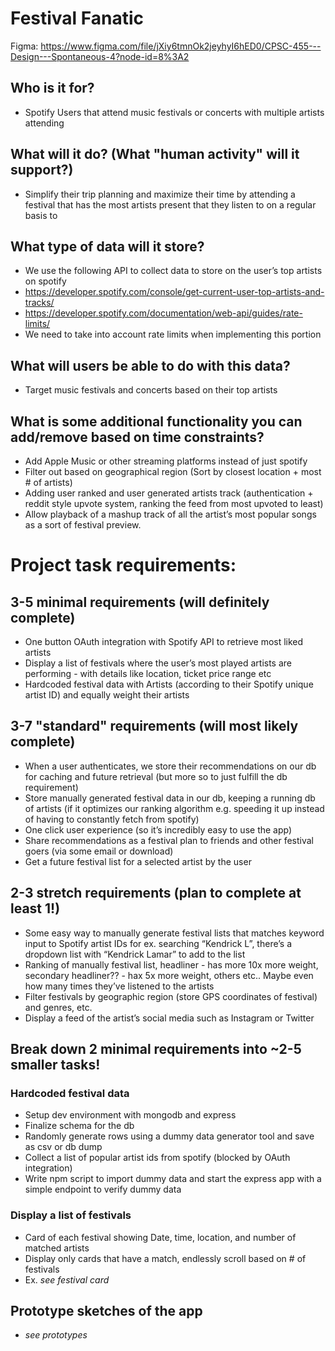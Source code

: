 # Festival Fanatic

Figma: ​​https://www.figma.com/file/jXiy6tmnOk2jeyhyI6hED0/CPSC-455---Design---Spontaneous-4?node-id=8%3A2

## Who is it for?
* Spotify Users that attend music festivals or concerts with multiple artists attending
## What will it do? (What "human activity" will it support?)
* Simplify their trip planning and maximize their time by attending a festival that has the most artists present that they listen to on a regular basis to 
## What type of data will it store?
* We use the following API to collect data to store on the user’s top artists on spotify
* https://developer.spotify.com/console/get-current-user-top-artists-and-tracks/
* https://developer.spotify.com/documentation/web-api/guides/rate-limits/ 
* We need to take into account rate limits when implementing this portion

## What will users be able to do with this data?
* Target music festivals and concerts based on their top artists
## What is some additional functionality you can add/remove based on time constraints?
* Add Apple Music or other streaming platforms instead of just spotify
* Filter out based on geographical region (Sort by closest location + most # of artists)
* Adding user ranked and user generated artists track (authentication + reddit style upvote system, ranking the feed from most upvoted to least) 
* Allow playback of a mashup track of all the artist’s most popular songs as a sort of festival preview.


# Project task requirements:
## 3-5 minimal requirements (will definitely complete)
* One button OAuth integration with Spotify API to retrieve most liked artists
* Display a list of festivals where the user’s most played artists are performing - with details like location, ticket price range etc
* Hardcoded festival data with Artists (according to their Spotify unique artist ID) and equally weight their artists
## 3-7 "standard" requirements (will most likely complete)
* When a user authenticates, we store their recommendations on our db for caching and future retrieval (but more so to just fulfill the db requirement)
* Store manually generated festival data in our db, keeping a running db of artists (if it optimizes our ranking algorithm e.g. speeding it up instead of having to constantly fetch from spotify)
* One click user experience (so it’s incredibly easy to use the app)
* Share recommendations as a festival plan to friends and other festival goers (via some email or download)
* Get a future festival list for a selected artist by the user
## 2-3 stretch requirements (plan to complete at least 1!)
* Some easy way to manually generate festival lists that matches keyword input to Spotify artist IDs for ex. searching “Kendrick L”, there’s a dropdown list with “Kendrick Lamar” to add to the list
* Ranking of manually festival list, headliner - has more 10x more weight, secondary headliner?? -  hax 5x more weight, others etc.. Maybe even how many times they’ve listened to the artists 
* Filter festivals by geographic region (store GPS coordinates of festival) and genres, etc.
* Display a feed of the artist’s social media such as Instagram or Twitter


## Break down 2 minimal requirements into ~2-5 smaller tasks!
### Hardcoded festival data
* Setup dev environment with mongodb and express
* Finalize schema for the db
* Randomly generate rows using a dummy data generator tool and save as csv or db dump
* Collect a list of popular artist ids from spotify (blocked by OAuth integration)
* Write npm script to import dummy data and start the express app with a simple endpoint to verify dummy data
### Display a list of festivals 
* Card of each festival showing Date, time, location, and number of matched artists
* Display only cards that have a match, endlessly scroll based on # of festivals
* Ex. *see festival card*




## Prototype sketches of the app
* *see prototypes*
